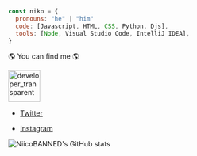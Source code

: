 ```javascript
const niko = {
  pronouns: "he" | "him"
  code: [Javascript, HTML, CSS, Python, Djs],
  tools: [Node, Visual Studio Code, IntelliJ IDEA],
}
```

🌎 You can find me 🌎

<img src="https://emoji.gg/assets/emoji/8740_developer_transparent.gif" width="64px" height="64px" alt="developer_transparent"></a>

- [Twitter](https://twitter.com/NiicoBANNED)

- [Instagram](https://www.instagram.com/niicobanned)

![NiicoBANNED's GitHub stats](https://github-readme-stats.vercel.app/api?username=NiicoBANNED)
